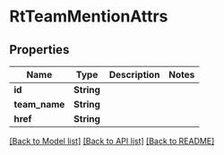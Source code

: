 # RtTeamMentionAttrs

## Properties

Name | Type | Description | Notes
------------ | ------------- | ------------- | -------------
**id** | **String** |  | 
**team_name** | **String** |  | 
**href** | **String** |  | 

[[Back to Model list]](../README.md#documentation-for-models) [[Back to API list]](../README.md#documentation-for-api-endpoints) [[Back to README]](../README.md)


